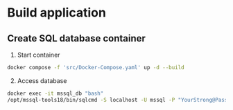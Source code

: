 # Build application
## Create SQL database container
1. Start container

```bash
docker compose -f 'src/Docker-Compose.yaml' up -d --build
```
2. Access database
```bash
docker exec -it mssql_db "bash"
/opt/mssql-tools18/bin/sqlcmd -S localhost -U mssql -P "YourStrong@Passw0rd"
```